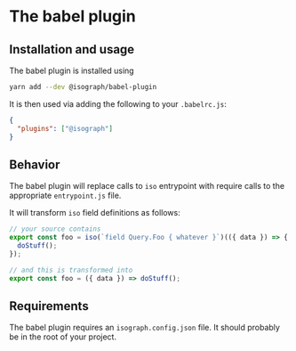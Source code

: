 # The babel plugin

## Installation and usage

The babel plugin is installed using

```sh
yarn add --dev @isograph/babel-plugin
```

It is then used via adding the following to your `.babelrc.js`:

```json
{
  "plugins": ["@isograph"]
}
```

## Behavior

The babel plugin will replace calls to `iso` entrypoint with require calls to the appropriate `entrypoint.js` file.

It will transform `iso` field definitions as follows:

```ts
// your source contains
export const foo = iso(`field Query.Foo { whatever }`)(({ data }) => {
  doStuff();
});
```

```ts
// and this is transformed into
export const foo = ({ data }) => doStuff();
```

## Requirements

The babel plugin requires an `isograph.config.json` file. It should probably be in the root of your project.
